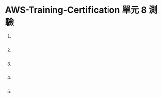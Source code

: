 # AWS-Training-Certification 單元 8 測驗

1. 
```bash

```

2. 
```bash
```

3. 
```bash

```

4. 
```bash

```

5. 
```bash

```
